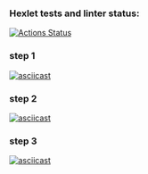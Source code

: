 ### Hexlet tests and linter status:
[![Actions Status](https://github.com/skhrv/frontent-testing-react-project-lvl1/workflows/hexlet-check/badge.svg)](https://github.com/skhrv/frontent-testing-react-project-lvl1/actions)

### step 1
[![asciicast](https://asciinema.org/a/0lDJxhgUOW7bZo9C0ZmXtCYHN.svg)](https://asciinema.org/a/0lDJxhgUOW7bZo9C0ZmXtCYHN)


### step 2
[![asciicast](https://asciinema.org/a/vyIUPeBD8HKtwPYS08X1iPHEL.svg)](https://asciinema.org/a/vyIUPeBD8HKtwPYS08X1iPHEL)


### step 3
[![asciicast](https://asciinema.org/a/NLMyZtwTcA8CfOtg4IlJkAZpE.svg)](https://asciinema.org/a/NLMyZtwTcA8CfOtg4IlJkAZpE)